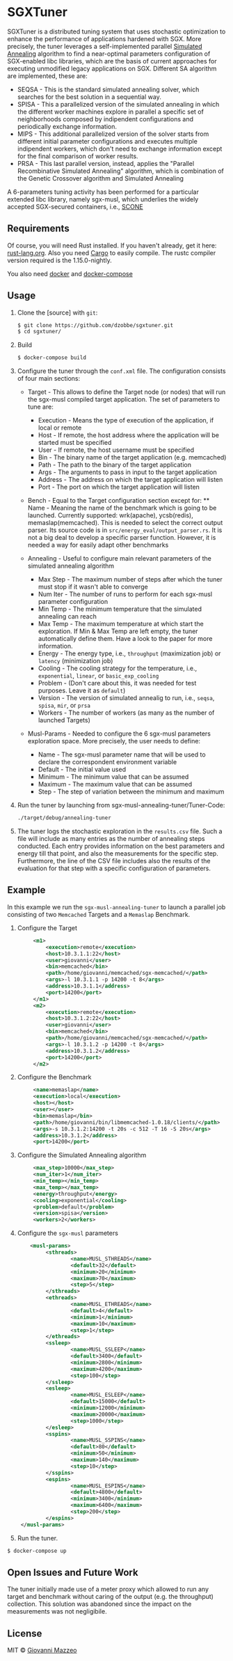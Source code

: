 # SGXTuner
SGXTuner is a distributed tuning system that uses stochastic optimization to enhance the performance of applications hardened with SGX. More precisely, the tuner leverages a self-implemented parallel [Simulated Annealing](https://en.wikipedia.org/wiki/Simulated_annealing) algorithm to find a near-optimal parameters configuration of SGX-enabled libc libraries, which are the basis of current approaches for executing unmodified legacy applications on SGX. Different SA algorithm are implemented, these are:

   * SEQSA  - This is the standard simulated annealing solver, which searches for the best solution in a sequential way.
   * SPISA - This a parallelized version of the simulated annealing in which the different worker machines explore in parallel a specific set of neighborhoods composed by indipendent configurations and periodically exchange information.
   * MIPS - This additional parallelized version of the solver starts from different initial parameter configurations and executes multiple indipendent workers, which don't need to exchange information except for the final comparison of worker results.
   * PRSA - This last parallel version, instead, applies the "Parallel Recombinative Simulated Annealing" algorithm, which is combination of the Genetic Crossover algorithm and Simulated Annealing 

A 6-parameters tuning activity has been performed for a particular extended libc library, namely sgx-musl, which underlies the widely accepted SGX-secured containers, i.e., [SCONE](https://www.usenix.org/system/files/conference/osdi16/osdi16-arnautov.pdf)

## Requirements
Of course, you will need Rust installed. If you haven't already, get it here: [rust-lang.org](https://www.rust-lang.org). Also you need [Cargo](https://crates.io) to easily compile. The rustc compiler version required is the 1.15.0-nightly.

You also need [docker](https://github.com/docker) and [docker-compose](https://github.com/docker/compose)

## Usage

1. Clone the [source] with `git`:

   ```sh
   $ git clone https://github.com/dzobbe/sgxtuner.git
   $ cd sgxtuner/
   ```
2. Build

    ```sh
    $ docker-compose build
    ```
3. Configure the tuner through the `conf.xml` file. The configuration consists of four main sections:

    * Target - This allows to define the Target node (or nodes) that will run the sgx-musl compiled target application. The set of parameters to tune are:
        * Execution - Means the type of execution of the application, if local or remote
        * Host - If remote, the host address where the application will be started must be specified
        * User - If remote, the host username must be specified
        * Bin - The binary name of the target application (e.g. memcached)
        * Path - The path to the binary of the target application
        * Args - The arguments to pass in input to the target application
        * Address - The address on which the target application will listen
        * Port - The port on which the target application will listen
    
    * Bench - Equal to the Target configuration section except for:
        ** Name - Meaning the name of the benchmark which is going to be launched. Currently supported: wrk(apache), ycsb(redis), memaslap(memcached). This is needed to select the correct output parser. Its source code is in `src/energy_eval/output_parser.rs`. It is not a big deal to develop a specific parser function. However, it is needed a way for easily adapt other benchmarks

        
    * Annealing - Useful to configure main relevant parameters of the simulated annealing algorithm
        * Max Step - The maximum number of steps after which the tuner must stop if it wasn't able to converge 
        * Num Iter - The number of runs to perform for each sgx-musl parameter configuration  
        * Min Temp - The minimum temperature that the simulated annealing can reach 
        * Max Temp - The maximum temperature at which start the exploration. If Min & Max Temp are left empty, the tuner automatically define them. Have a look to the paper for more information.
        * Energy - The energy type, i.e., `throughput` (maximization job) or `latency` (minimization job)
        * Cooling - The cooling strategy for the temperature, i.e., `exponential`, `linear`, or `basic_exp_cooling`
        * Problem - (Don't care about this, it was needed for test purposes. Leave it as `default`)
        * Version - The version of simulated annealig to run, i.e., `seqsa`, `spisa`, `mir`, or `prsa`
        * Workers - The number of workers (as many as the number of launched Targets)
        
    * Musl-Params - Needed to configure the 6 sgx-musl parameters exploration space. More precisely, the user needs to define:
        * Name - The sgx-musl parameter name that will be used to declare the correspondent environment variable
        * Default - The initial value used
        * Minimum - The minimum value that can be assumed
        * Maximum - The maximum value that can be assumed
        * Step - The step of variation between the minimum and maximum
    
  
4. Run the tuner by launching from sgx-musl-annealing-tuner/Tuner-Code:

   ```sh
   ./target/debug/annealing-tuner
   ```

5. The tuner logs the stochastic exploration in the `results.csv` file. Such a file will include as many entries as the number of annealing steps conducted. Each entry provides information on the best parameters and energy till that point, and also the measurements for the specific step. Furthermore, the line of the CSV file includes also the results of the evaluation for that step with a specific configuration of parameters.

## Example
In this example we run the `sgx-musl-annealing-tuner` to launch a parallel job consisting of two `Memcached` Targets and a `Memaslap` Benchmark.

1. Configure the Target 

   ```xml
        <m1>
            <execution>remote</execution>
            <host>10.3.1.1:22</host>
            <user>giovanni</user>
            <bin>memcached</bin>
            <path>/home/giovanni/memcached/sgx-memcached/</path>
            <args>-l 10.3.1.1 -p 14200 -t 8</args>
            <address>10.3.1.1</address>
            <port>14200</port>
        </m1>
        <m2>
            <execution>remote</execution>
            <host>10.3.1.2:22</host>
            <user>giovanni</user>
            <bin>memcached</bin>
            <path>/home/giovanni/memcached/sgx-memcached/</path>
            <args>-l 10.3.1.2 -p 14200 -t 8</args>
            <address>10.3.1.2</address>
            <port>14200</port>
        </m2>
   
   ```
2. Configure the Benchmark  

   ```xml
	    <name>memaslap</name>
	    <execution>local</execution>
	    <host></host>
	    <user></user>
	    <bin>memaslap</bin>
	    <path>/home/giovanni/bin/libmemcached-1.0.18/clients/</path>
	    <args>-s 10.3.1.2:14200 -t 20s -c 512 -T 16 -S 20s</args>
	    <address>10.3.1.2</address>
	    <port>14200</port>   
   ```
3. Configure the Simulated Annealing algorithm

   ```xml
        <max_step>10000</max_step>
        <num_iter>1</num_iter>
        <min_temp></min_temp>
        <max_temp></max_temp>
        <energy>throughput</energy>
        <cooling>exponential</cooling>
        <problem>default</problem>
        <version>spisa</version>
        <workers>2</workers>
   ```
4. Configure the `sgx-musl` parameters

   ```xml
       <musl-params>
            <sthreads>
                    <name>MUSL_STHREADS</name>
                    <default>32</default>
                    <minimum>20</minimum>
                    <maximum>70</maximum>
                    <step>5</step>
            </sthreads>
            <ethreads>
                    <name>MUSL_ETHREADS</name>
                    <default>4</default>
                    <minimum>1</minimum>
                    <maximum>10</maximum>
                    <step>1</step>
            </ethreads>
            <ssleep>
                    <name>MUSL_SSLEEP</name>
                    <default>3400</default>
                    <minimum>2800</minimum>
                    <maximum>4200</maximum>
                    <step>100</step>
            </ssleep>
            <esleep>
                    <name>MUSL_ESLEEP</name>
                    <default>15000</default>
                    <minimum>12000</minimum>
                    <maximum>20000</maximum>
                    <step>1000</step>
            </esleep>
            <sspins>
                    <name>MUSL_SSPINS</name>
                    <default>80</default>
                    <minimum>50</minimum>
                    <maximum>140</maximum>
                    <step>10</step>
            </sspins>
            <espins>
                    <name>MUSL_ESPINS</name>
                    <default>4800</default>
                    <minimum>3400</minimum>
                    <maximum>6400</maximum>
                    <step>200</step>
            </espins>
    </musl-params>
   
   ```
2.  Run the tuner. 

   ```sh
   $ docker-compose up 
   ```

## Open Issues and Future Work
The tuner initially made use of a meter proxy which allowed to run any target and benchmark without caring of the output (e.g. the throughput) collection. This solution was abandoned since the impact on the measurements was not negligibile.

## License

MIT © [Giovanni Mazzeo](https://github.com/dzobbe)

